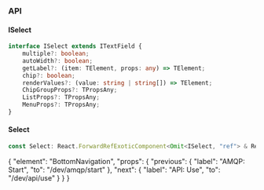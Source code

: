 

### API

#### ISelect

```ts
interface ISelect extends ITextField {
    multiple?: boolean;
    autoWidth?: boolean;
    getLabel?: (item: TElement, props: any) => TElement;
    chip?: boolean;
    renderValues?: (value: string | string[]) => TElement;
    ChipGroupProps?: TPropsAny;
    ListProps?: TPropsAny;
    MenuProps?: TPropsAny;
}
```

#### Select

```ts
const Select: React.ForwardRefExoticComponent<Omit<ISelect, "ref"> & React.RefAttributes<unknown>>;
```


{
  "element": "BottomNavigation",
  "props": {
    "previous": {
      "label": "AMQP: Start",
      "to": "/dev/amqp/start"
    },
    "next": {
      "label": "API: Use",
      "to": "/dev/api/use"
    }
  }
}